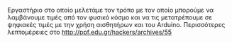 Εργαστήριο στο οποίο μελετάμε τον τρόπο με τον οποίο μπορούμε να λαμβάνουμε τιμές από τον φυσικό κόσμο και να τις μετατρέπουμε σε ψηφιακές τιμές με την χρήση αισθητήρων και του Arduino. Περισσότερες λεπτομέρειες στο http://ppf.edu.gr/hackers/archives/55
